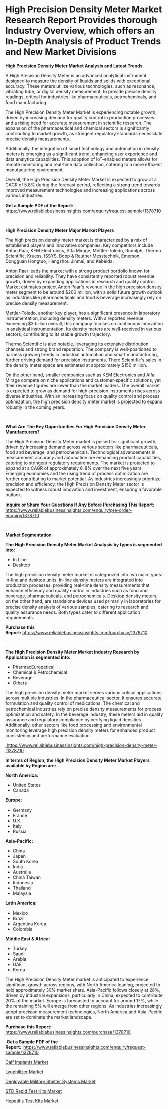 <p><h1>High Precision Density Meter Market Research Report Provides thorough Industry Overview, which offers an In-Depth Analysis of Product Trends and New Market Divisions</h1></p><p><strong>High Precision Density Meter Market Analysis and Latest Trends</strong></p>
<p><p>A High Precision Density Meter is an advanced analytical instrument designed to measure the density of liquids and solids with exceptional accuracy. These meters utilize various technologies, such as resonance, vibrating tube, or digital density measurement, to provide precise density readings, critical for industries like pharmaceuticals, petrochemicals, and food manufacturing.</p><p>The High Precision Density Meter Market is experiencing notable growth, driven by increasing demand for quality control in production processes and a rising need for accurate measurement in scientific research. The expansion of the pharmaceutical and chemical sectors is significantly contributing to market growth, as stringent regulatory standards necessitate precise density measurements.</p><p>Additionally, the integration of smart technology and automation in density meters is emerging as a significant trend, enhancing user experience and data analytics capabilities. This adoption of IoT-enabled meters allows for remote monitoring and real-time data collection, catering to a more efficient manufacturing environment. </p><p>Overall, the High Precision Density Meter Market is expected to grow at a CAGR of 5.8% during the forecast period, reflecting a strong trend towards improved measurement technologies and increasing applications across various industries.</p></p>
<p><strong>Get a Sample PDF of the Report:&nbsp;</strong> <a href="https://www.reliablebusinessinsights.com/enquiry/request-sample/1378710?utm_campaign=3048&utm_medium=2&utm_source=Github&utm_content=ia&utm_term=11042025&utm_id=high-precision-density-meter">https://www.reliablebusinessinsights.com/enquiry/request-sample/1378710</a></p>
<p>&nbsp;</p>
<p><strong>High Precision Density Meter Major Market Players</strong></p>
<p><p>The high precision density meter market is characterized by a mix of established players and innovative companies. Key competitors include Anton Paar, KEM Electronics, Alfa Mirage, Mettler-Toledo, Rudolph, Thermo Scientific, Kruess, ISSYS, Bopp & Reuther Messtechnik, Emerson, Dongguan Hongtuo, Hangzhou Jinmai, and Kebeida. </p><p>Anton Paar leads the market with a strong product portfolio known for precision and reliability. They have consistently reported robust revenue growth, driven by expanding applications in research and quality control. Market estimates project Anton Paar's revenue in the high precision density meter segment to be around $200 million, with a solid future growth outlook as industries like pharmaceuticals and food & beverage increasingly rely on precise density measurement.</p><p>Mettler-Toledo, another key player, has a significant presence in laboratory instrumentation, including density meters. With a reported revenue exceeding $3 billion overall, this company focuses on continuous innovation in analytical instrumentation. Its density meters are well-received in various sectors, contributing to its stable growth trajectory.</p><p>Thermo Scientific is also notable, leveraging its extensive distribution channels and strong brand reputation. The company is well-positioned to harness growing trends in industrial automation and smart manufacturing, further driving demand for precision instruments. Thero Scientific's sales in the density meter space are estimated at approximately $150 million.</p><p>On the other hand, smaller companies such as KEM Electronics and Alfa Mirage compete on niche applications and customer-specific solutions, yet their revenue figures are lower than the market leaders. The overall market is expected to grow as demand for high-precision instruments rises across diverse industries. With an increasing focus on quality control and process optimization, the high precision density meter market is projected to expand robustly in the coming years.</p></p>
<p>&nbsp;</p>
<p><strong>What Are The Key Opportunities For High Precision Density Meter Manufacturers?</strong></p>
<p><p>The High Precision Density Meter market is poised for significant growth, driven by increasing demand across various sectors like pharmaceuticals, food and beverage, and petrochemicals. Technological advancements in measurement accuracy and automation are enhancing product capabilities, catering to stringent regulatory requirements. The market is projected to expand at a CAGR of approximately 6-8% over the next five years. Emerging economies and the rising trend of process optimization are further contributing to market potential. As industries increasingly prioritize precision and efficiency, the High Precision Density Meter sector is expected to witness robust innovation and investment, ensuring a favorable outlook.</p></p>
<p><strong>Inquire or Share Your Questions If Any Before Purchasing This Report:</strong> <a href="https://www.reliablebusinessinsights.com/enquiry/pre-order-enquiry/1378710?utm_campaign=3048&utm_medium=2&utm_source=Github&utm_content=ia&utm_term=11042025&utm_id=high-precision-density-meter">https://www.reliablebusinessinsights.com/enquiry/pre-order-enquiry/1378710</a></p>
<p>&nbsp;</p>
<p><strong>Market Segmentation</strong></p>
<p><strong>The High Precision Density Meter Market Analysis by types is segmented into:</strong></p>
<p><ul><li>In Line</li><li>Desktop</li></ul></p>
<p><p>The high precision density meter market is categorized into two main types: in-line and desktop units. In-line density meters are integrated into production processes, providing real-time density measurements that enhance efficiency and quality control in industries such as food and beverage, pharmaceuticals, and petrochemicals. Desktop density meters, on the other hand, are standalone devices used primarily in laboratories for precise density analysis of various samples, catering to research and quality assurance needs. Both types cater to different application requirements.</p></p>
<p><strong>Purchase this Report:&nbsp;</strong><a href="https://www.reliablebusinessinsights.com/purchase/1378710?utm_campaign=3048&utm_medium=2&utm_source=Github&utm_content=ia&utm_term=11042025&utm_id=high-precision-density-meter">https://www.reliablebusinessinsights.com/purchase/1378710</a></p>
<p>&nbsp;</p>
<p><strong>The High Precision Density Meter Market Industry Research by Application is segmented into:</strong></p>
<p><ul><li>PharmacEuropetical</li><li>Chemical & Petrochemical</li><li>Beverage</li><li>Others</li></ul></p>
<p><p>The high precision density meter market serves various critical applications across multiple industries. In the pharmaceutical sector, it ensures accurate formulation and quality control of medications. The chemical and petrochemical industries rely on precise density measurements for process optimization and safety. In the beverage industry, these meters aid in quality assurance and regulatory compliance by verifying liquid densities. Additionally, other sectors like food processing and environmental monitoring leverage high precision density meters for enhanced product consistency and performance evaluation.</p></p>
<p><a href="https://www.reliablebusinessinsights.com/high-precision-density-meter-r1378710?utm_campaign=3048&utm_medium=2&utm_source=Github&utm_content=ia&utm_term=11042025&utm_id=high-precision-density-meter">&nbsp;https://www.reliablebusinessinsights.com/high-precision-density-meter-r1378710</a></p>
<p><strong>In terms of Region, the High Precision Density Meter Market Players available by Region are:</strong></p>
<p>
    <p> <strong> North America: </strong>
        <ul>
            <li>United States</li>
            <li>Canada</li>
        </ul>
        </p> 
    <p> <strong> Europe: </strong>
        <ul>
            <li>Germany</li>
            <li>France</li>
            <li>U.K.</li>
            <li>Italy</li>
            <li>Russia</li>
        </ul>
        </p> 
    <p> <strong> Asia-Pacific: </strong>
        <ul>
            <li>China</li>
            <li>Japan</li>
            <li>South Korea</li>
            <li>India</li>
            <li>Australia</li>
            <li>China Taiwan</li>
            <li>Indonesia</li>
            <li>Thailand</li>
            <li>Malaysia</li>
        </ul>
        </p> 
    <p> <strong> Latin America: </strong>
        <ul>
            <li>Mexico</li>
            <li>Brazil</li>
            <li>Argentina Korea</li>
            <li>Colombia</li>
        </ul>
        </p> 
    <p> <strong> Middle East & Africa: </strong>
        <ul>
            <li>Turkey</li>
            <li>Saudi</li>
            <li>Arabia</li>
            <li>UAE</li>
            <li>Korea</li>
        </ul>
    </p>
    </p>
<p><p>The High Precision Density Meter market is anticipated to experience significant growth across regions, with North America leading, projected to hold approximately 30% market share. Asia-Pacific follows closely at 28%, driven by industrial expansions, particularly in China, expected to contribute 20% of the market. Europe is forecasted to account for around 17%, while the remaining 5% will emerge from other regions. As industries increasingly adopt precision measurement technologies, North America and Asia-Pacific are set to dominate the market landscape.</p></p>
<p><strong>Purchase this Report: </strong><a href="https://www.reliablebusinessinsights.com/purchase/1378710?utm_campaign=3048&utm_medium=2&utm_source=Github&utm_content=ia&utm_term=11042025&utm_id=high-precision-density-meter">https://www.reliablebusinessinsights.com/purchase/1378710</a></p>
<p>&nbsp;<strong>Get a Sample PDF of the Report:&nbsp;&nbsp;</strong><a href="https://www.reliablebusinessinsights.com/enquiry/request-sample/1378710?utm_campaign=3048&utm_medium=2&utm_source=Github&utm_content=ia&utm_term=11042025&utm_id=high-precision-density-meter">https://www.reliablebusinessinsights.com/enquiry/request-sample/1378710</a></p>
<p><strong></strong></p>
<p><p><a href="https://www.linkedin.com/pulse/calf-implants-market-evolution-73-cagr-key-trends-watch-000mf?utm_campaign=3048&utm_medium=2&utm_source=Github&utm_content=ia&utm_term=11042025&utm_id=high-precision-density-meter">Calf Implants Market</a></p><p><a href="https://github.com/wilzeryammy/Market-Research-Report-List-1/blob/main/lyophilizer-market.md?utm_campaign=3048&utm_medium=2&utm_source=Github&utm_content=ia&utm_term=11042025&utm_id=high-precision-density-meter">Lyophilizer Market</a></p><p><a href="https://github.com/firdwsermald/Market-Research-Report-List-1/blob/main/deployable-military-shelter-systems-market.md?utm_campaign=3048&utm_medium=2&utm_source=Github&utm_content=ia&utm_term=11042025&utm_id=high-precision-density-meter">Deployable Military Shelter Systems Market</a></p><p><a href="https://www.linkedin.com/pulse/std-rapid-test-kits-market-growth-forecast-20252032-73-cagr-6w57f?utm_campaign=3048&utm_medium=2&utm_source=Github&utm_content=ia&utm_term=11042025&utm_id=high-precision-density-meter">STD Rapid Test Kits Market</a></p><p><a href="https://www.linkedin.com/pulse/hepatitis-test-kits-industry-research-covering-multiple-5pt3f?utm_campaign=3048&utm_medium=2&utm_source=Github&utm_content=ia&utm_term=11042025&utm_id=high-precision-density-meter">Hepatitis Test Kits Market</a></p></p>